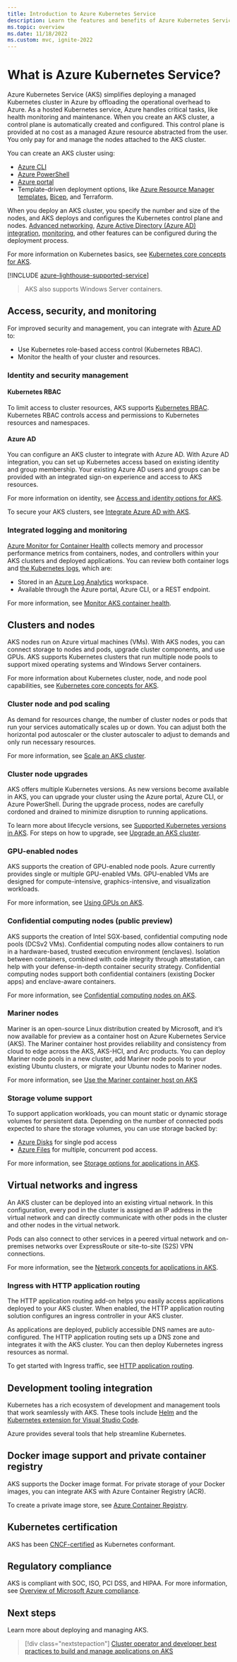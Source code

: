 ```yaml
---
title: Introduction to Azure Kubernetes Service
description: Learn the features and benefits of Azure Kubernetes Service to deploy and manage container-based applications in Azure.
ms.topic: overview
ms.date: 11/18/2022
ms.custom: mvc, ignite-2022
---
```


# What is Azure Kubernetes Service?

Azure Kubernetes Service (AKS) simplifies deploying a managed Kubernetes cluster in Azure by offloading the operational overhead to Azure. As a hosted Kubernetes service, Azure handles critical tasks, like health monitoring and maintenance. When you create an AKS cluster, a control plane is automatically created and configured. This control plane is provided at no cost as a managed Azure resource abstracted from the user. You only pay for and manage the nodes attached to the AKS cluster.

You can create an AKS cluster using:

* [Azure CLI][aks-quickstart-cli]
* [Azure PowerShell][aks-quickstart-powershell]
* [Azure portal][aks-quickstart-portal]
* Template-driven deployment options, like [Azure Resource Manager templates][aks-quickstart-template], [Bicep](../azure-resource-manager/bicep/overview.md), and Terraform.

When you deploy an AKS cluster, you specify the number and size of the nodes, and AKS deploys and configures the Kubernetes control plane and nodes. [Advanced networking][aks-networking], [Azure Active Directory (Azure AD) integration][aad], [monitoring][aks-monitor], and other features can be configured during the deployment process.

For more information on Kubernetes basics, see [Kubernetes core concepts for AKS][concepts-clusters-workloads].

[!INCLUDE [azure-lighthouse-supported-service](../../includes/azure-lighthouse-supported-service.md)]
> AKS also supports Windows Server containers.

## Access, security, and monitoring

For improved security and management, you can integrate with [Azure AD][aad] to:

* Use Kubernetes role-based access control (Kubernetes RBAC).
* Monitor the health of your cluster and resources.

### Identity and security management

#### Kubernetes RBAC

To limit access to cluster resources, AKS supports [Kubernetes RBAC][kubernetes-rbac]. Kubernetes RBAC controls access and permissions to Kubernetes resources and namespaces.  

#### Azure AD

You can configure an AKS cluster to integrate with Azure AD. With Azure AD integration, you can set up Kubernetes access based on existing identity and group membership. Your existing Azure AD users and groups can be provided with an integrated sign-on experience and access to AKS resources.  

For more information on identity, see [Access and identity options for AKS][concepts-identity].

To secure your AKS clusters, see [Integrate Azure AD with AKS][aks-aad].

### Integrated logging and monitoring

[Azure Monitor for Container Health][azure-monitor] collects memory and processor performance metrics from containers, nodes, and controllers within your AKS clusters and deployed applications. You can review both container logs and [the Kubernetes logs][aks-master-logs], which are:

* Stored in an [Azure Log Analytics][azure-logs] workspace.
* Available through the Azure portal, Azure CLI, or a REST endpoint.

For more information, see [Monitor AKS container health][container-health].

## Clusters and nodes

AKS nodes run on Azure virtual machines (VMs). With AKS nodes, you can connect storage to nodes and pods, upgrade cluster components, and use GPUs. AKS supports Kubernetes clusters that run multiple node pools to support mixed operating systems and Windows Server containers.  

For more information about Kubernetes cluster, node, and node pool capabilities, see [Kubernetes core concepts for AKS][concepts-clusters-workloads].

### Cluster node and pod scaling

As demand for resources change, the number of cluster nodes or pods that run your services automatically scales up or down. You can adjust both the horizontal pod autoscaler or the cluster autoscaler to adjust to demands and only run necessary resources.

For more information, see [Scale an AKS cluster][aks-scale].

### Cluster node upgrades

AKS offers multiple Kubernetes versions. As new versions become available in AKS, you can upgrade your cluster using the Azure portal, Azure CLI, or Azure PowerShell. During the upgrade process, nodes are carefully cordoned and drained to minimize disruption to running applications.  

To learn more about lifecycle versions, see [Supported Kubernetes versions in AKS][aks-supported versions]. For steps on how to upgrade, see [Upgrade an AKS cluster][aks-upgrade].

### GPU-enabled nodes

AKS supports the creation of GPU-enabled node pools. Azure currently provides single or multiple GPU-enabled VMs. GPU-enabled VMs are designed for compute-intensive, graphics-intensive, and visualization workloads.

For more information, see [Using GPUs on AKS][aks-gpu].

### Confidential computing nodes (public preview)

AKS supports the creation of Intel SGX-based, confidential computing node pools (DCSv2 VMs). Confidential computing nodes allow containers to run in a hardware-based, trusted execution environment (enclaves). Isolation between containers, combined with code integrity through attestation, can help with your defense-in-depth container security strategy. Confidential computing nodes support both confidential containers (existing Docker apps) and enclave-aware containers.

For more information, see [Confidential computing nodes on AKS][conf-com-node].

### Mariner nodes

Mariner is an open-source Linux distribution created by Microsoft, and it’s now available for preview as a container host on Azure Kubernetes Service (AKS). The Mariner container host provides reliability and consistency from cloud to edge across the AKS, AKS-HCI, and Arc products. You can deploy Mariner node pools in a new cluster, add Mariner node pools to your existing Ubuntu clusters, or migrate your Ubuntu nodes to Mariner nodes.

For more information, see [Use the Mariner container host on AKS](use-mariner.md)

### Storage volume support

To support application workloads, you can mount static or dynamic storage volumes for persistent data. Depending on the number of connected pods expected to share the storage volumes, you can use storage backed by:

* [Azure Disks][azure-disk] for single pod access
* [Azure Files][azure-files] for multiple, concurrent pod access.

For more information, see [Storage options for applications in AKS][concepts-storage].

## Virtual networks and ingress

An AKS cluster can be deployed into an existing virtual network. In this configuration, every pod in the cluster is assigned an IP address in the virtual network and can directly communicate with other pods in the cluster and other nodes in the virtual network.

Pods can also connect to other services in a peered virtual network and on-premises networks over ExpressRoute or site-to-site (S2S) VPN connections.  

For more information, see the [Network concepts for applications in AKS][aks-networking].

### Ingress with HTTP application routing

The HTTP application routing add-on helps you easily access applications deployed to your AKS cluster. When enabled, the HTTP application routing solution configures an ingress controller in your AKS cluster.  

As applications are deployed, publicly accessible DNS names are auto-configured. The HTTP application routing sets up a DNS zone and integrates it with the AKS cluster. You can then deploy Kubernetes ingress resources as normal.  

To get started with Ingress traffic, see [HTTP application routing][aks-http-routing].

## Development tooling integration

Kubernetes has a rich ecosystem of development and management tools that work seamlessly with AKS. These tools include [Helm][helm] and the [Kubernetes extension for Visual Studio Code][k8s-extension].

Azure provides several tools that help streamline Kubernetes.  

## Docker image support and private container registry

AKS supports the Docker image format. For private storage of your Docker images, you can integrate AKS with Azure Container Registry (ACR).

To create a private image store, see [Azure Container Registry][acr-docs].

## Kubernetes certification

AKS has been [CNCF-certified][cncf-cert] as Kubernetes conformant.

## Regulatory compliance

AKS is compliant with SOC, ISO, PCI DSS, and HIPAA. For more information, see [Overview of Microsoft Azure compliance][compliance-doc].

## Next steps

Learn more about deploying and managing AKS.

> [!div class="nextstepaction"]
> [Cluster operator and developer best practices to build and manage applications on AKS][aks-best-practices]

<!-- LINKS - external -->
[compliance-doc]: https://azure.microsoft.com/overview/trusted-cloud/compliance/
[cncf-cert]: https://www.cncf.io/certification/software-conformance/
[k8s-extension]: https://marketplace.visualstudio.com/items?itemName=ms-kubernetes-tools.vscode-kubernetes-tools

<!-- LINKS - internal -->
[acr-docs]: ../container-registry/container-registry-intro.md
[aks-aad]: ./azure-ad-integration-cli.md
[aks-quickstart-cli]: ./learn/quick-kubernetes-deploy-cli.md
[aks-quickstart-portal]: ./learn/quick-kubernetes-deploy-portal.md
[aks-quickstart-powershell]: ./learn/quick-kubernetes-deploy-powershell.md
[aks-quickstart-template]: ./learn/quick-kubernetes-deploy-rm-template.md
[aks-gpu]: ./gpu-cluster.md
[aks-http-routing]: ./http-application-routing.md
[aks-networking]: ./concepts-network.md
[aks-scale]: ./tutorial-kubernetes-scale.md
[aks-upgrade]: ./upgrade-cluster.md
[azure-devops]: ../devops-project/overview.md
[azure-disk]: ./azure-disk-csi.md
[azure-files]: ./azure-files-csi.md
[container-health]: ../azure-monitor/containers/container-insights-overview.md
[aks-master-logs]: monitor-aks-reference.md#resource-logs
[aks-supported versions]: supported-kubernetes-versions.md
[concepts-clusters-workloads]: concepts-clusters-workloads.md
[kubernetes-rbac]: concepts-identity.md#kubernetes-rbac
[concepts-identity]: concepts-identity.md
[concepts-storage]: concepts-storage.md
[conf-com-node]: ../confidential-computing/confidential-nodes-aks-overview.md
[aad]: managed-aad.md
[aks-monitor]: monitor-aks.md
[azure-monitor]: ../azure-monitor/containers/containers.md
[azure-logs]: ../azure-monitor/logs/log-analytics-overview.md
[helm]: quickstart-helm.md
[aks-best-practices]: best-practices.md